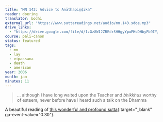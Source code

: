 ```yaml
---
title: "MN 143: Advice to Anāthapiṇḍika"
reader: doering
translator: bodhi
external_url: "https://www.suttareadings.net/audio/mn.143.sdoe.mp3"
drive_links:
  - "https://drive.google.com/file/d/1zGz8W12ZREdrSHHgyYpuFHsDHbyFb9IY/view?usp=drivesdk"
course: pali-canon
status: featured
tags:
  - mn
  - lay
  - vipassana
  - death
  - american
year: 2006
month: jan
minutes: 11
---
```


> … although I have long waited upon the Teacher and *bhikkhus* worthy of esteem, never before have I heard such a talk on the Dhamma

A beautiful reading of [this wonderful and profound sutta](https://suttacentral.net/mn143/en/sujato){:target="_blank" ga-event-value="0.30"}.

